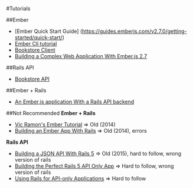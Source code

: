 #Tutorials

##Ember
* [Ember Quick Start Guide] (https://guides.emberjs.com/v2.7.0/getting-started/quick-start/)
* [Ember Cli tutorial](https://guides.emberjs.com/v2.7.0/tutorial/ember-cli/)
* [Bookstore Client](https://github.com/zoltan-nz/bookstore-client)
* [Building a Complex Web Application With Ember.js 2.7](http://yoember.com/)

##Rails API
* [Bookstore API](https://github.com/zoltan-nz/bookstore-api)

##Ember + Rails
* [An Ember.js application With a Rails API backend](http://9elements.com/io/index.php/an-ember-js-application-with-a-rails-api-backend/)

##Not Recommended
**Ember + Rails**
* [Vic Ramon's Ember Tutorial](http://ember.vicramon.com/) => Old (2014)
* [Building an Ember App With Rails](https://dockyard.com/blog/2014/05/07/building-an-ember-app-with-rails-part-1) => Old (2014), errors

**Rails API**
* [Building a JSON API With Rails 5](https://blog.codeship.com/building-a-json-api-with-rails-5/) => Old (2015), hard to follow, wrong version of rails
* [Building the Perfect Rails 5 API Only App](http://sourcey.com/building-the-prefect-rails-5-api-only-app/) => Hard to follow, wrong version of rails
* [Using Rails for API-only Applications](http://edgeguides.rubyonrails.org/api_app.html) => Hard to follow

